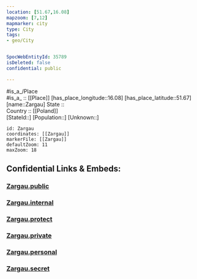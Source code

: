 ```yaml
---
location: [51.67,16.08] 
mapzoom: [7,12] 
mapmarker: city 
type: City
tags:
- geo/City


SpocWebEntityId: 35789
isDeleted: false
confidential: public

---
```

#is_a_/Place  
#is_a_ :: [[Place]] 
[has_place_longitude::16.08] 
[has_place_latitude::51.67] 
[name::Zargau] 
State ::  
Country :: [[Poland]]  
[StateId::] 
[Population::] 
[Unknown::] 


```leaflet
id: Zargau
coordinates: [[Zargau]] 
markerFile: [[Zargau]] 
defaultZoom: 11 
maxZoom: 18
```


## Confidential Links & Embeds: 

### [Zargau.public](/_public/\Earth\Continent\Europe\Europe~East\Poland\Provinces~Poland\Lower_Silesian\CityZargau.public.md) 

### [Zargau.internal](/_internal/\Earth\Continent\Europe\Europe~East\Poland\Provinces~Poland\Lower_Silesian\CityZargau.internal.md) 

### [Zargau.protect](/_protect/\Earth\Continent\Europe\Europe~East\Poland\Provinces~Poland\Lower_Silesian\CityZargau.protect.md) 

### [Zargau.private](/_private/\Earth\Continent\Europe\Europe~East\Poland\Provinces~Poland\Lower_Silesian\CityZargau.private.md) 

### [Zargau.personal](/_personal/\Earth\Continent\Europe\Europe~East\Poland\Provinces~Poland\Lower_Silesian\CityZargau.personal.md) 

### [Zargau.secret](/_secret/\Earth\Continent\Europe\Europe~East\Poland\Provinces~Poland\Lower_Silesian\CityZargau.secret.md)

